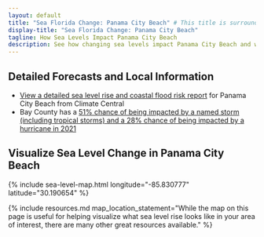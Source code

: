 ```yaml
---
layout: default
title: "Sea Florida Change: Panama City Beach" # This title is surrounded by quotation marks as it contains a colon.
display-title: "Sea Florida Change: Panama City Beach"
tagline: How Sea Levels Impact Panama City Beach
description: See how changing sea levels impact Panama City Beach and what its future holds.
---
```


## Detailed Forecasts and Local Information

 - [View a detailed sea level rise and coastal flood risk report](/downloads/panama-city-beach/local-report-from-climate-central.pdf) for Panama City Beach from Climate Central
  - Bay County has a [51% chance of being impacted by a named storm (including tropical storms) and a 28% chance of being impacted by a hurricane in 2021](https://tropical.colostate.edu/resources.html)

## Visualize Sea Level Change in Panama City Beach

{% include sea-level-map.html longitude="-85.830777" latitude="30.190654" %}

{% include resources.md map_location_statement="While the map on this page is useful for helping visualize what sea level rise looks like in your area of interest, there are many other great resources available." %}